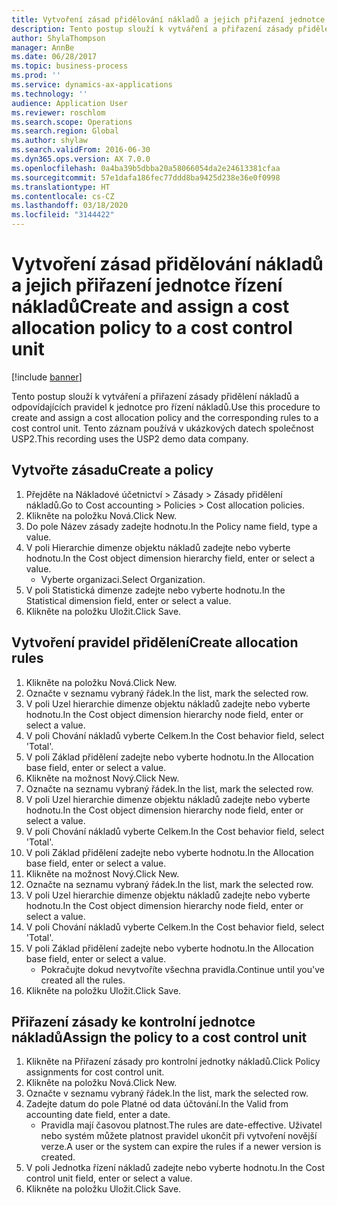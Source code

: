 ```yaml
---
title: Vytvoření zásad přidělování nákladů a jejich přiřazení jednotce řízení nákladů
description: Tento postup slouží k vytváření a přiřazení zásady přidělení nákladů a odpovídajících pravidel k jednotce pro řízení nákladů.
author: ShylaThompson
manager: AnnBe
ms.date: 06/28/2017
ms.topic: business-process
ms.prod: ''
ms.service: dynamics-ax-applications
ms.technology: ''
audience: Application User
ms.reviewer: roschlom
ms.search.scope: Operations
ms.search.region: Global
ms.author: shylaw
ms.search.validFrom: 2016-06-30
ms.dyn365.ops.version: AX 7.0.0
ms.openlocfilehash: 0a4ba39b5dbba20a58066054da2e24613381cfaa
ms.sourcegitcommit: 57e1dafa186fec77ddd8ba9425d238e36e0f0998
ms.translationtype: HT
ms.contentlocale: cs-CZ
ms.lasthandoff: 03/18/2020
ms.locfileid: "3144422"
---
```

# <a name="create-and-assign-a-cost-allocation-policy-to-a-cost-control-unit"></a><span data-ttu-id="bba14-103">Vytvoření zásad přidělování nákladů a jejich přiřazení jednotce řízení nákladů</span><span class="sxs-lookup"><span data-stu-id="bba14-103">Create and assign a cost allocation policy to a cost control unit</span></span>

[!include [banner](../../includes/banner.md)]

<span data-ttu-id="bba14-104">Tento postup slouží k vytváření a přiřazení zásady přidělení nákladů a odpovídajících pravidel k jednotce pro řízení nákladů.</span><span class="sxs-lookup"><span data-stu-id="bba14-104">Use this procedure to create and assign a cost allocation policy and the corresponding rules to a cost control unit.</span></span> <span data-ttu-id="bba14-105">Tento záznam používá v ukázkových datech společnost USP2.</span><span class="sxs-lookup"><span data-stu-id="bba14-105">This recording uses the USP2 demo data company.</span></span>


## <a name="create-a-policy"></a><span data-ttu-id="bba14-106">Vytvořte zásadu</span><span class="sxs-lookup"><span data-stu-id="bba14-106">Create a policy</span></span>
1. <span data-ttu-id="bba14-107">Přejděte na Nákladové účetnictví > Zásady > Zásady přidělení nákladů.</span><span class="sxs-lookup"><span data-stu-id="bba14-107">Go to Cost accounting > Policies > Cost allocation policies.</span></span>
2. <span data-ttu-id="bba14-108">Klikněte na položku Nová.</span><span class="sxs-lookup"><span data-stu-id="bba14-108">Click New.</span></span>
3. <span data-ttu-id="bba14-109">Do pole Název zásady zadejte hodnotu.</span><span class="sxs-lookup"><span data-stu-id="bba14-109">In the Policy name field, type a value.</span></span>
4. <span data-ttu-id="bba14-110">V poli Hierarchie dimenze objektu nákladů zadejte nebo vyberte hodnotu.</span><span class="sxs-lookup"><span data-stu-id="bba14-110">In the Cost object dimension hierarchy field, enter or select a value.</span></span>
    * <span data-ttu-id="bba14-111">Vyberte organizaci.</span><span class="sxs-lookup"><span data-stu-id="bba14-111">Select Organization.</span></span>  
5. <span data-ttu-id="bba14-112">V poli Statistická dimenze zadejte nebo vyberte hodnotu.</span><span class="sxs-lookup"><span data-stu-id="bba14-112">In the Statistical dimension field, enter or select a value.</span></span>
6. <span data-ttu-id="bba14-113">Klikněte na položku Uložit.</span><span class="sxs-lookup"><span data-stu-id="bba14-113">Click Save.</span></span>

## <a name="create-allocation-rules"></a><span data-ttu-id="bba14-114">Vytvoření pravidel přidělení</span><span class="sxs-lookup"><span data-stu-id="bba14-114">Create allocation rules</span></span>
1. <span data-ttu-id="bba14-115">Klikněte na položku Nová.</span><span class="sxs-lookup"><span data-stu-id="bba14-115">Click New.</span></span>
2. <span data-ttu-id="bba14-116">Označte v seznamu vybraný řádek.</span><span class="sxs-lookup"><span data-stu-id="bba14-116">In the list, mark the selected row.</span></span>
3. <span data-ttu-id="bba14-117">V poli Uzel hierarchie dimenze objektu nákladů zadejte nebo vyberte hodnotu.</span><span class="sxs-lookup"><span data-stu-id="bba14-117">In the Cost object dimension hierarchy node field, enter or select a value.</span></span>
4. <span data-ttu-id="bba14-118">V poli Chování nákladů vyberte Celkem.</span><span class="sxs-lookup"><span data-stu-id="bba14-118">In the Cost behavior field, select 'Total'.</span></span>
5. <span data-ttu-id="bba14-119">V poli Základ přidělení zadejte nebo vyberte hodnotu.</span><span class="sxs-lookup"><span data-stu-id="bba14-119">In the Allocation base field, enter or select a value.</span></span>
6. <span data-ttu-id="bba14-120">Klikněte na možnost Nový.</span><span class="sxs-lookup"><span data-stu-id="bba14-120">Click New.</span></span>
7. <span data-ttu-id="bba14-121">Označte na seznamu vybraný řádek.</span><span class="sxs-lookup"><span data-stu-id="bba14-121">In the list, mark the selected row.</span></span>
8. <span data-ttu-id="bba14-122">V poli Uzel hierarchie dimenze objektu nákladů zadejte nebo vyberte hodnotu.</span><span class="sxs-lookup"><span data-stu-id="bba14-122">In the Cost object dimension hierarchy node field, enter or select a value.</span></span>
9. <span data-ttu-id="bba14-123">V poli Chování nákladů vyberte Celkem.</span><span class="sxs-lookup"><span data-stu-id="bba14-123">In the Cost behavior field, select 'Total'.</span></span>
10. <span data-ttu-id="bba14-124">V poli Základ přidělení zadejte nebo vyberte hodnotu.</span><span class="sxs-lookup"><span data-stu-id="bba14-124">In the Allocation base field, enter or select a value.</span></span>
11. <span data-ttu-id="bba14-125">Klikněte na možnost Nový.</span><span class="sxs-lookup"><span data-stu-id="bba14-125">Click New.</span></span>
12. <span data-ttu-id="bba14-126">Označte na seznamu vybraný řádek.</span><span class="sxs-lookup"><span data-stu-id="bba14-126">In the list, mark the selected row.</span></span>
13. <span data-ttu-id="bba14-127">V poli Uzel hierarchie dimenze objektu nákladů zadejte nebo vyberte hodnotu.</span><span class="sxs-lookup"><span data-stu-id="bba14-127">In the Cost object dimension hierarchy node field, enter or select a value.</span></span>
14. <span data-ttu-id="bba14-128">V poli Chování nákladů vyberte Celkem.</span><span class="sxs-lookup"><span data-stu-id="bba14-128">In the Cost behavior field, select 'Total'.</span></span>
15. <span data-ttu-id="bba14-129">V poli Základ přidělení zadejte nebo vyberte hodnotu.</span><span class="sxs-lookup"><span data-stu-id="bba14-129">In the Allocation base field, enter or select a value.</span></span>
    * <span data-ttu-id="bba14-130">Pokračujte dokud nevytvoříte všechna pravidla.</span><span class="sxs-lookup"><span data-stu-id="bba14-130">Continue until you've created all the rules.</span></span>  
16. <span data-ttu-id="bba14-131">Klikněte na položku Uložit.</span><span class="sxs-lookup"><span data-stu-id="bba14-131">Click Save.</span></span>

## <a name="assign-the-policy-to-a-cost-control-unit"></a><span data-ttu-id="bba14-132">Přiřazení zásady ke kontrolní jednotce nákladů</span><span class="sxs-lookup"><span data-stu-id="bba14-132">Assign the policy to a cost control unit</span></span>
1. <span data-ttu-id="bba14-133">Klikněte na Přiřazení zásady pro kontrolní jednotky nákladů.</span><span class="sxs-lookup"><span data-stu-id="bba14-133">Click Policy assignments for cost control unit.</span></span>
2. <span data-ttu-id="bba14-134">Klikněte na položku Nová.</span><span class="sxs-lookup"><span data-stu-id="bba14-134">Click New.</span></span>
3. <span data-ttu-id="bba14-135">Označte v seznamu vybraný řádek.</span><span class="sxs-lookup"><span data-stu-id="bba14-135">In the list, mark the selected row.</span></span>
4. <span data-ttu-id="bba14-136">Zadejte datum do pole Platné od data účtování.</span><span class="sxs-lookup"><span data-stu-id="bba14-136">In the Valid from accounting date field, enter a date.</span></span>
    * <span data-ttu-id="bba14-137">Pravidla mají časovou platnost.</span><span class="sxs-lookup"><span data-stu-id="bba14-137">The rules are date-effective.</span></span> <span data-ttu-id="bba14-138">Uživatel nebo systém můžete platnost pravidel ukončit při vytvoření novější verze.</span><span class="sxs-lookup"><span data-stu-id="bba14-138">A user or the system can expire the rules if a newer version is created.</span></span>  
5. <span data-ttu-id="bba14-139">V poli Jednotka řízení nákladů zadejte nebo vyberte hodnotu.</span><span class="sxs-lookup"><span data-stu-id="bba14-139">In the Cost control unit field, enter or select a value.</span></span>
6. <span data-ttu-id="bba14-140">Klikněte na položku Uložit.</span><span class="sxs-lookup"><span data-stu-id="bba14-140">Click Save.</span></span>

